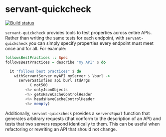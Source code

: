 # servant-quickcheck
[![Build status](https://github.com/haskell-servant/servant-quickcheck/actions/workflows/ci.yml/badge.svg)](https://github.com/haskell-servant/servant-quickcheck/actions/workflows/ci.yml)

`servant-quickcheck` provides tools to test properties across entire APIs.
Rather than writing the same tests for each endpoint, with `servant-quickcheck`
you can simply specify properties every endpoint must meet once and for all.
For example:

``` haskell
followsBestPractices :: Spec
followsBestPractices = describe "my API" $ do

  it "follows best practices" $ do
    withServantServer myAPI myServer $ \burl ->
      serverSatisfies api burl stdArgs
           ( not500
         <%> onlyJsonObjects
         <%> getsHaveCacheControlHeader
         <%> headsHaveCacheControlHeader
         <%> mempty)
```

Additionally, `servant-quickcheck` provides a `serversEqual` function that
generates arbitrary requests (that conform to the description of an API) and
tests that two servers respond identically to them. This can be useful when
refactoring or rewriting an API that should not change.

